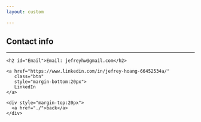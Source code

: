 ```yaml
---
layout: custom

---
```


<div class="wrapper">
  <section>
    <div id="title">
      <h1>Contact info</h1>
      <hr>
    </div>

    <h2 id="Email">Email: jefreyhw@gmail.com</h2>

    <a href="https://www.linkedin.com/in/jefrey-hoang-66452534a/" 
       class="btn" 
       style="margin-bottom:20px">
       LinkedIn
    </a>
    
    <div style="margin-top:20px">
      <a href="./">back</a>
    </div>


  </section>
</div>